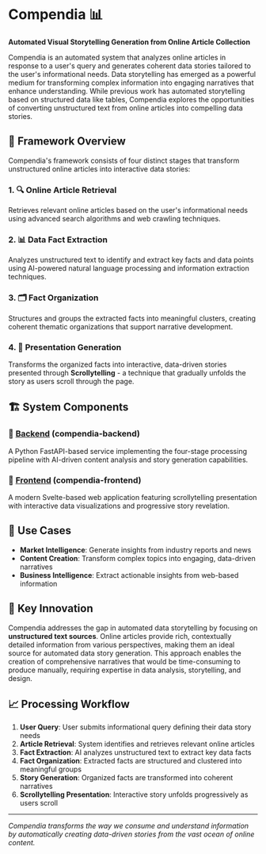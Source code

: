 # Compendia 📊

**Automated Visual Storytelling Generation from Online Article Collection**

Compendia is an automated system that analyzes online articles in response to a user's query and generates coherent data stories tailored to the user's informational needs. Data storytelling has emerged as a powerful medium for transforming complex information into engaging narratives that enhance understanding. While previous work has automated storytelling based on structured data like tables, Compendia explores the opportunities of converting unstructured text from online articles into compelling data stories.

## 🚀 Framework Overview

Compendia's framework consists of four distinct stages that transform unstructured online articles into interactive data stories:

### 1. 🔍 Online Article Retrieval
Retrieves relevant online articles based on the user's informational needs using advanced search algorithms and web crawling techniques.

### 2. 📊 Data Fact Extraction
Analyzes unstructured text to identify and extract key facts and data points using AI-powered natural language processing and information extraction techniques.

### 3. 🗂️ Fact Organization
Structures and groups the extracted facts into meaningful clusters, creating coherent thematic organizations that support narrative development.

### 4. 📖 Presentation Generation
Transforms the organized facts into interactive, data-driven stories presented through **Scrollytelling** - a technique that gradually unfolds the story as users scroll through the page.

## 🏗️ System Components

### 🔧 [Backend](https://github.com/compendia-project/compendia-backend) (compendia-backend)
A Python FastAPI-based service implementing the four-stage processing pipeline with AI-driven content analysis and story generation capabilities.

### 🎨 [Frontend](https://github.com/compendia-project/compendia-frontend) (compendia-frontend)
A modern Svelte-based web application featuring scrollytelling presentation with interactive data visualizations and progressive story revelation.

## 🎯 Use Cases

- **Market Intelligence**: Generate insights from industry reports and news
- **Content Creation**: Transform complex topics into engaging, data-driven narratives
- **Business Intelligence**: Extract actionable insights from web-based information

## 🎯 Key Innovation

Compendia addresses the gap in automated data storytelling by focusing on **unstructured text sources**. Online articles provide rich, contextually detailed information from various perspectives, making them an ideal source for automated data story generation. This approach enables the creation of comprehensive narratives that would be time-consuming to produce manually, requiring expertise in data analysis, storytelling, and design.

## 📈 Processing Workflow

1. **User Query**: User submits informational query defining their data story needs
2. **Article Retrieval**: System identifies and retrieves relevant online articles
3. **Fact Extraction**: AI analyzes unstructured text to extract key data facts
4. **Fact Organization**: Extracted facts are structured and clustered into meaningful groups
5. **Story Generation**: Organized facts are transformed into coherent narratives
6. **Scrollytelling Presentation**: Interactive story unfolds progressively as users scroll

---

*Compendia transforms the way we consume and understand information by automatically creating data-driven stories from the vast ocean of online content.*

